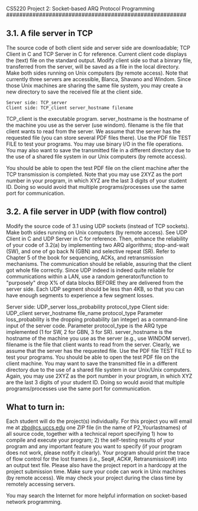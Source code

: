 CS5220 Project 2: Socket-based ARQ Protocol Programming
#######################################################

## 3.1. A file server in TCP

The source code of both client side and server side are downloadable; TCP Client in C and TCP Server in C for reference. Current client code displays the (text) file on the standard output. Modify client side so that a binrary file, transferred from the server, will be saved as a file in the local directory. Make both sides running on Unix computers (by remote access). Note that currently three servers are accessible, Blanca, Shavano and Windom. Since those Unix machines are sharing the same file system, you may create a new directory to save the received file at the client side.
```
Server side: TCP_server
Client side: TCP_client server_hostname filename 
```

TCP_client is the executable program. server_hostname is the hostname of the machine you use as the server (use windom). filename is the file that client wants to read from the server. We assume that the server has the requested file (you can store several PDF files there). Use the PDF file TEST FILE to test your programs. You may use binary I/O in the file operations. You may also want to save the transmitted file in a different directory due to the use of a shared file system in our Unix computers (by remote access).

You should be able to open the test PDF file on the client machine after the TCP transmission is completed. Note that you may use 2XYZ as the port number in your program, in which XYZ are the last 3 digits of your student ID. Doing so would avoid that multiple programs/processes use the same port for communication.

## 3.2. A file server in UDP (with flow control)

Modify the source code of 3.1 using UDP sockets (instead of TCP sockets). Make both sides running on Unix computers (by remote access). See UDP Client in C and UDP Server in C for reference. Then, enhance the reliability of your code of 3.2(a) by implementing two ARQ algorithms; stop-and-wait (SW), and one of go back N (GBN) and selective repeat (SR). Refer to Chapter 5 of the book for sequencing, ACKs, and retransmission mechanisms. The communication should be reliable, assuring that the client got whole file correctly. Since UDP indeed is indeed quite reliable for communications within a LAN, use a random generator/function to "purposely" drop X% of data blocks BEFORE they are delivered from the server side. Each UDP segment should be less than 4KB, so that you can have enough segments to experience a few segment losses.

Server side: UDP_server loss_probability protocol_type Client side: UDP_client server_hostname file_name protocol_type Parameter loss_probability is the dropping probability (an integer) as a command-line input of the server code. Parameter protocol_type is the ARQ type implemented (1 for SW, 2 for GBN, 3 for SR). server_hostname is the hostname of the machine you use as the server (e.g., use WINDOM server). filename is the file that client wants to read from the server. Clearly, we assume that the server has the requested file. Use the PDF file TEST FILE to test your programs. You should be able to open the test PDF file on the client machine. You may want to save the transmitted file in a different directory due to the use of a shared file system in our Unix/Unix computers. Again, you may use 2XYZ as the port number in your program, in which XYZ are the last 3 digits of your student ID. Doing so would avoid that multiple programs/processes use the same port for communication.

## What to turn in:

Each student will do the project(s) individually.
For this project you will email me at zbo@cs.uccs.edu one ZIP file (in the name of P2_Yourlastnames) of all source code, together with a technical report specifying 1) how to compile and execute your program; 2) the self-testing results of your program and any important feature you want to specify (if your program does not work, please notify it clearly). Your program should print the trace of flow control for the lost frames (i.e., Seq#, ACK#, Retransmission#) into an output text file. Please also have the project report in a hardcopy at the project submission time. Make sure your code can work in Unix machines (by remote access). We may check your project during the class time by remotely accessing servers.

You may search the Internet for more helpful information on socket-based network programming.
